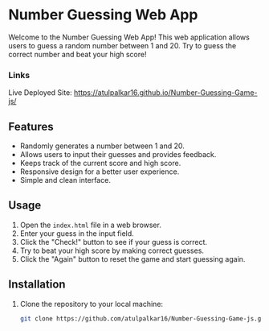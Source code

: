 # Number Guessing Web App

Welcome to the Number Guessing Web App! This web application allows users to guess a random number between 1 and 20. Try to guess the correct number and beat your high score!

### Links
Live Deployed Site: https://atulpalkar16.github.io/Number-Guessing-Game-js/

## Features

- Randomly generates a number between 1 and 20.
- Allows users to input their guesses and provides feedback.
- Keeps track of the current score and high score.
- Responsive design for a better user experience.
- Simple and clean interface.

## Usage

1. Open the `index.html` file in a web browser.
2. Enter your guess in the input field.
3. Click the "Check!" button to see if your guess is correct.
4. Try to beat your high score by making correct guesses.
5. Click the "Again" button to reset the game and start guessing again.

## Installation

1. Clone the repository to your local machine:

   ```bash
   git clone https://github.com/atulpalkar16/Number-Guessing-Game-js.git
